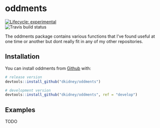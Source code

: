 
<!-- README.md is generated from README.Rmd. Please edit that file -->

# oddments

<!-- badges: start -->

[![Lifecycle:
experimental](https://img.shields.io/badge/lifecycle-experimental-orange.svg)](https://www.tidyverse.org/lifecycle/#experimental)  
![Travis build
status](https://travis-ci.org/dkidney/oddments.svg?branch=master)
<!-- badges: end -->

The oddments package contains various functions that I’ve found useful
at one time or another but dont really fit in any of my other
repositories.

## Installation

You can install oddments from
[Github](https://www.github.com/dkidney/oddments) with:

``` r
# release version
devtools::install_github("dkidney/oddments")

# development version
devtools::install_github("dkidney/oddments", ref = "develop")
```

## Examples

TODO
